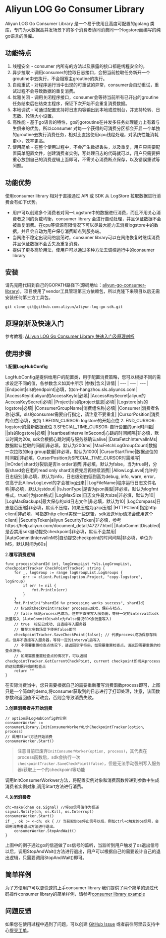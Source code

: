 # Aliyun LOG Go Consumer Library

Aliyun LOG Go Consumer Library 是一个易于使用且高度可配置的golang 类库，专门为大数据高并发场景下的多个消费者协同消费同一个logstore而编写的纯go语言的类库。

## 功能特点
1. 线程安全 - consumer 内所有的方法以及暴露的接口都是线程安全的。
2. 异步拉取 - 调用consumer的拉取日志接口，会把当前拉取任务新开一个groutine中去执行，不会阻塞主groutine的执行。
3. 自动重试 - 对程序运行当中出现的可重试的异常，consumer会自动重试，重试过程不会导致数据的重复消费。
4. 优雅关闭 - 调用关闭程序接口，consumer会等待当前所有已开出的groutine任务结束后在结束主程序，保证下次开始不会重复消费数据。
5. 本地调试 - 可通过配置支持将日志内容输出到本地或控制台，并支持轮转、日志数、轮转大小设置。
6. 高性能 - 基于go语言的特性，go的goroutine在并发多任务处理能力上有着与生俱来的优势。所以consumer 对每一个获得的可消费分区都会开启一个单独的groutine去执行消费任务，相对比直接使用cpu线程处理，对系统性能消耗更小，效率更高。
7. 使用简单 - 在整个使用过程中，不会产生数据丢失，以及重复，用户只需要配置简单配置文件，创建消费者实例，写处理日志的代码就可以，用户只需要把重心放到自己的消费逻辑上面即可，不需关心消费断点保存，以及错误重试等问题。

## 功能优势

使用consumer library 相对于直接通过 API 或 SDK 从 LogStore 拉取数据进行消费会有如下优势。

- 用户可以创建多个消费者对同一Logstore中的数据进行消费，而且不用关心消费者之间的负载均衡，consumer library 会进行自动处理，并且保证数据不会被重复消费。在cpu等资源有限情况下可以尽最大能力去消费logstore中的数据，并且会自动为用户保存消费断点到服务端。
- 当网络不稳定出现网络震荡时，consumer library可以在网络恢复时继续消费并且保证数据不会丢失及重复消费。
- 提供了更多高阶用法，使用户可以通过多种方法去调控运行中的consumer library

## 安装

请先克隆代码到自己的GOPATH路径下(源码地址：[aliyun-go-consumer-library](https://github.com/aliyun/aliyun-log-go-sdk))，项目使用了vendor工具管理第三方依赖包，所以克隆下来项目以后无需安装任何第三方工具包。

```shell
git clone git@github.com:aliyun/aliyun-log-go-sdk.git
```

## 原理剖析及快速入门
参考教程: [ALiyun LOG Go Consumer Library 快速入门及原理剖析](https://developer.aliyun.com/article/693820)

## 使用步骤

1.**配置LogHubConfig**

LogHubConfig是提供给用户的配置类，用于配置消费策略，您可以根据不同的需求设定不同的值，各参数含义如其中所示
|参数|含义|详情|
| --- | --- | --- |
|Endpoint|sls的endpoint|必填，如cn-hangzhou.sls.aliyuncs.com|
|AccessKeyId|aliyun的AccessKeyId|必填|
|AccessKeySecret|aliyun的AccessKeySecret|必填|
|Project|sls的project信息|必填|
|Logstore|sls的logstore|必填|
|ConsumerGroupName|消费组名称|必填|
|Consumer|消费者名称|必填，sls的consumer需要自行指定，请注意不要重复|
|CursorPosition|消费的点位|必填，支持 1.BEGIN_CURSOR: logstore的开始点位 2. END_CURSOR: logstore的最新数据点位 3.SPECIAL_TIME_CURSOR: 自行设置的unix时间戳|
||sls的logstore|必填|
|HeartbeatIntervalInSecond|心跳的时间间隔|非必填，默认时间为20s, sdk会根据心跳时间与服务器确认alive|
|DataFetchIntervalInMs|数据默认拉取的间隔|非必填，默认为200ms|
|MaxFetchLogGroupCount|数据一次拉取的log group数量|非必填，默认为1000|
|CursorStartTime|数据点位的时间戳|非必填，CursorPosition为SPECIAL_TIME_CURSOR时需填写|
|InOrder|shard分裂后是否in order消费|非必填，默认为false，当为true时，分裂shard会在老的read only shard消费完后再继续消费|
|AllowLogLevel|允许的日志级别|非必填，默认为info，日志级别由低到高为debug, info, warn, error，仅高于此AllowLogLevel的才会被log出来|
|LogFileName|程序运行日志文件名称|非必填，默认为stdout|
|IsJsonType|是否为json类型|非必填，默认为logfmt格式，true时为json格式|
|LogMaxSize|日志文件最大size|非必填，默认为10|
|LogMaxBackups|最大保存的old日志文件|非必填，默认为10|
|LogCompass|日志是否压缩|非必填，默认不压缩，如果压缩为gzip压缩|
|HTTPClient|指定http client|非必填，可指定http client实现一些逻辑，sdk发送http请求会使用这个client|
|SecurityToken|aliyun SecurityToken|非必填，参考https://help.aliyun.com/document_detail/47277.html|
|AutoCommitDisabled|是否禁用sdk自动提交checkpoint|非必填，默认不会禁用|
|AutoCommitIntervalInMS|自动提交checkpoint的时间间隔|非必填，单位为MS，默认时间为60s|

2.**覆写消费逻辑**

```
func process(shardId int, logGroupList *sls.LogGroupList, checkpointTracker CheckPointTracker) string {
    for _, logGroup := range logGroupList.LogGroups {
        err := client.PutLogs(option.Project, "copy-logstore", logGroup)
        if err != nil {
            fmt.Println(err)
        }
    }
    fmt.Println("shardId %v processing works success", shardId)
    // 标记给CheckPointTracker process已成功，保存存档点，
    // false 标记process已成功，但并不直接写入服务器，等待一定的interval后sdk批量写入 (AutoCommitDisable为false情况SDK会批量写入)
    // true  标记已成功, 且直接写入服务器
    // 推荐大多数场景下使用false即可
    checkpointTracker.SaveCheckPoint(false); // 代表process成功保存存档点，但并不直接写入服务器，等待一定的interval后写入
    // 不需要重置检查点情况下，请返回空字符串，如需要重置检查点，请返回需要重置的检查点游标。
    // 如果需要重置检查点的情况下，可以返回checkpointTracker.GetCurrentCheckPoint, current checkpoint即尚未process的这批数据开始的检查点
    return ""
}
```

在实际消费当中，您只需要根据自己的需要重新覆写消费函数process即可，上图只是一个简单的demo,将consumer获取到的日志进行了打印处理，注意，该函数参数和返回值不可改变，否则会导致消费失败。

3.**创建消费者并开始消费**

```
// option是LogHubConfig的实例
consumerWorker := consumerLibrary.InitConsumerWorkerWithCheckpointTracker(option, process)
// 调用Start方法开始消费
consumerWorker.Start()
```
> 注意目前已废弃`InitConsumerWorker(option, process)`，其代表在process函数后，sdk会执行一次`checkpointTracker.SaveCheckPoint(false)`，但是无法手动强制写入服务器/获取上一个的checkpoint等功能

调用InitConsumerWorkwer方法，将配置实例对象和消费函数传递到参数中生成消费者实例对象,调用Start方法进行消费。

4.**关闭消费者**

```
ch:=make(chan os.Signal) //将os信号值作为信道
signal.Notify(ch, os.Kill, os.Interrupt)
consumerWorker.Start() 
if _, ok := <-ch; ok { // 当获取到os停止信号以后，例如ctrl+c触发的os信号，会调用消费者退出方法进行退出。
    consumerWorker.StopAndWait() 
}
```

上图中的例子通过go的信道做了os信号的监听，当监听到用户触发了os退出信号以后，调用StopAndWait()方法进行退出，用户可以根据自己的需要设计自己的退出逻辑，只需要调用StopAndWait()即可。


## 简单样例

为了方便用户可以更快速的上手consumer library 我们提供了两个简单的通过代码操作consumer library的简单样例，请参考[consumer library example](https://github.com/aliyun/aliyun-log-go-sdk/tree/master/example/consumer)

## 问题反馈
如果您在使用过程中遇到了问题，可以创建 [GitHub Issue](https://github.com/aliyun/aliyun-log-go-sdk/issues) 或者前往阿里云支持中心[提交工单](https://workorder.console.aliyun.com/#/ticket/createIndex)。
